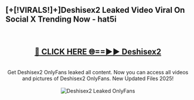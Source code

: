 <h2>[+[!VIRALS!]+]Deshisex2 Leaked Video Viral On Social X Trending Now - hat5i</h2>
<br>
<div align="center">
<h2><a href="https://libra.edu.pl?Deshisex2" rel="nofollow">🔴 CLICK HERE 🌐==►► Deshisex2</a></h2>
<br>
Get Deshisex2 OnlyFans leaked all content. Now you can access all videos and pictures of Deshisex2 OnlyFans. New Updated Files 2025!
<br>
<br>
<a href="https://libra.edu.pl?Deshisex2" rel="nofollow" data-target="animated-image.originalLink"><img src="https://i.ibb.co.com/WyWwxjT/player-gif2.gif" alt="Deshisex2 Leaked OnlyFans" style="max-width: 100%; display: inline-block;" data-target="animated-image.originalImage"></a>
</div>
<br>